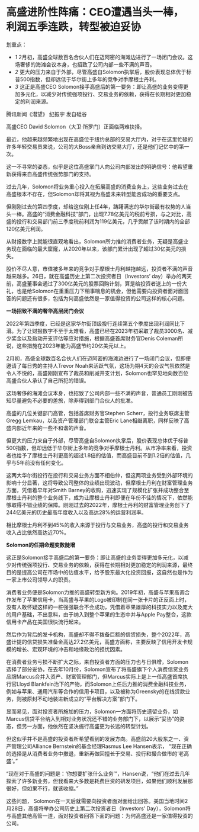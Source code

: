 # 高盛进阶性阵痛：CEO遭遇当头一棒，利润五季连跌，转型被迫妥协

划重点：

  * _1_ 2月初，高盛全球数百名合伙人们在迈阿密的海滩边进行了一场闭门会议。这场奢侈的海滩会议本身，也招致了公司内部一些不满的声音。
  * _2_ 更大的压力来自于外部，尽管高盛自Solomon执掌后，股价表现总体优于标普500指数，但却远低于华尔街上多年的竞争对手摩根士丹利。
  * _3_ 这正是高盛CEO Solomon接手高盛后的第一要务：即让高盛的业务变得更加多元化，以减少对传统强项投行、交易业务的依赖，获得在长期相对更加稳定的利润来源。

腾讯新闻《潜望》 纪振宇 发自硅谷

高盛CEO David Solomon（大卫·所罗门）正面临两难抉择。

最近，他越来越频繁地出现在高盛位于纽约总部的交易大厅内，对于在这里忙碌的许多年轻交易员来说，公司的大Boss亲自到访交易大厅，还是他们记忆中的第一次。

这一不寻常的姿态，似乎是这位高盛掌门人向公司内部发出的明确信号：他希望重新获得来自高盛传统强势部门的支持。

过去几年，Solomon将业务重心投入在拓展高盛的消费业务上，这些业务过去在高盛根本不存在，但Solomon却将其视为高盛未来转型能否成功的重要支点。

但刚刚过去的第四季度，却给这位刚上任4年，踌躇满志的华尔街最有权势的人当头一棒。高盛的“消费金融科技”部门，出现7.78亿美元的税前亏损，与之对比，高盛的投行和交易部门前三季度税前利润为119亿美元，几乎贡献了该时期内的全部120亿美元利润。

从财报数字上就能很直观地看出，Solomon所力推的消费者业务，无疑是高盛业务现在面临的最大窟窿，从2020年以来，该部门累计出现了超过30亿美元的损失。

股价不尽人意，市值被多年来的竞争对手摩根士丹利越拖越远，投资者不满的声音越来越多。26日，就在高盛历史上第二次投资者日（Investors’
day）举办的两天前，高盛董事会通过了300亿美元的股票回购计划，算是给投资者送上的一份大礼，也是给Solomon在重重压力下稍事喘息的机会，但他需要向投资者面对面回答的问题还有很多，包括为何高盛依然是一家值得投资的公司这样的核心问题。

**一场招致不满的奢华高层闭门会议**

2022年第四季度，已经是这家华尔街顶级投行连续第五个季度出现利润同比下滑。为了让财报数字不至于太难看，高盛已经在2023年初采取了裁员3000名、减少奖金以及启动开支评估等应对措施，根据高盛首席财务官Denis
Coleman所说，这些措施在2023年能为高盛节约20亿美元以上。

2月初，高盛全球数百名合伙人们在迈阿密的海滩边进行了一场闭门会议，但即便邀请了每日秀的主持人Trevor
Noah来活跃气氛，这场为期4天的会议气氛依然是令人不悦的，高盛刚刚宣布了裁员和削减开支计划，Solomon也罕见地向数百位高盛合伙人承认了自己所犯的错误。

这场奢侈的海滩会议本身，也招致了公司内部一些不满的声音，普通员工刚刚被告知尽量避免不必要的差旅，除非得到部门合伙人的批准。

高盛的几位关键部门高管，包括首席财务官Stephen Scherr，投行业务联席主管Gregg Lemkau，以及资产管理部门联合主管Eric
Lane相继离职，同样反映了高盛内部近年来的一些不和谐的声音。

但更大的压力来自于外部，尽管高盛自Solomon执掌后，股价表现总体优于标普500指数，但却远低于华尔街上多年的竞争对手摩根士丹利。从市净率来看，投资者也给予了摩根士丹利更高的超过1.8倍的估值，而高盛目前不到1.2倍的估值，几乎与5年前没有任何变化。

这两大华尔街投行在投行和交易业务方面不相伯仲，但这两项业务受到外部环境的影响十分显著，这将导致公司整体的业绩出现波动，但摩根士丹利在财富管理业务方面，凭借着早年对Smith
Barney的收购，迅速实现了规模化扩张并成功整合至摩根士丹利的整个业务线下，成为让摩根士丹利即便在年份不佳的情况下，依然能够取得不错业绩的保障。刚刚过去的2022年，摩根士丹利的财富管理业务创下了244亿美元的历史最高年度收入以及高达28%的运营利润率。

相比摩根士丹利不到45%的收入来源于投行与交易业务，高盛的投行和交易业务收入占比依然高达近70%。

**Solomon的任期命题变数陡增**

这正是Solomon接手高盛后的第一要务：即让高盛的业务变得更加多元化，以减少对传统强项投行、交易业务的依赖，获得在长期相对更加稳定的利润来源，最终目的是提高公司在市场中的估值水平，给予股东最大化投资回报，这自然也是作为一家上市公司领导人的职责。

消费者业务便是Solomon力推的高盛转型新方向。2019年初，高盛与苹果高调合作发布了苹果信用卡，当高盛与苹果的Logo被印制在同一张卡片的正反面上时，没有人敢怀疑这样的一桩强强联合不会成功，凭借着苹果雄厚的科技实力以及庞大的用户基础，不出意料，由于纳入到整个苹果的生态中并与Apple
Pay整合，这款信用卡产品在美国很快流行起来。

然后作为背后的发卡机构，高盛却不得不拨备巨额的信贷损失，整个2022年，高盛计提的信贷损失准备金高达27.2亿美元，高盛方面称，主要反映了信用开发卡规模的增长、宏观环境的冲击和地缘政治的担忧因素。

在消费者业务亏损不断扩大之际，来自投资者方面的压力也与日俱增，Solomon选择了部分妥协，在去年10月份，Solomon宣布了将高盛旗下个人消费信贷业务品牌Marcus合并入资产、财富管理部门，但Marcus实际上是上一任高盛首席执行官Lloyd
Blankfein治下的产物，而Solomon上任后力推的消费金融科技业务，例如与苹果、通用汽车等合作的信用卡项目，以及被称为Greensky的在线贷款业务，则被原封不动地装进新成立的“平台解决方案”部门下。

显而易见，面对投资者所施加的压力，Solomon一方面将历史遗留业务，如Marcus信贷平台纳入到相对业务状况还不错的业务部门下，以展示“妥协”的姿态，但另一方面，他依然在坚决施行高盛更为长远的转型计划。

但这似乎并不是高盛的投资者所希望看到的发展方向。高盛前20大股东之一、资产管理公司Alliance Bernstein的基金经理Rasmus Lee
Hansen表示， “现在正确的选择是从消费者业务中撤退，重新再做回擅长于交易、投行和撮合做市的‘老高盛’。”

“现在对于高盛的问题是：‘你想要扩张什么业务’”，Hansen说，“他们在过去几年探索了许多新业务，但我看来大多数是耗费巨资的研发项目，如果他们顺利发展那很好，但如果不行，就该收缩。”

这些问题， Solomon在一天后就需要向投资者面对面给出回答。美国当地时间2月28日，高盛将举办公司历史上第二次投资者日（Investors’
Day），Solomon将与高盛其他高管一道，面对投资者回答下面的问题：为何高盛还是一家值得投资的公司。

